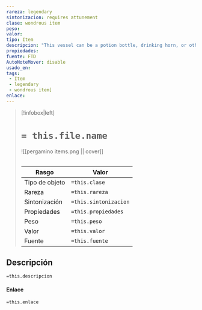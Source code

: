 ```yaml
---
rareza: legendary
sintonizacion: requires attunement
clase: wondrous item
peso: 
valor: 
tipo: Item
descripcion: "This vessel can be a potion bottle, drinking horn, or other container meant to hold a liquid.As a bonus action, if the vessel is empty, you can speak the command word to fill the vessel with one of the following (your choice): ale, olive oil, mead, wine, whiskey, a potion of healing, a potion of greater healing, a potion of superior healing, a potion of supreme healing, a potion of climbing, a potion of fire breath, a potion of flying, or a potion of dragon&#x27;s majesty. Once this property is used, it can&#x27;t be used until the next dawn. A potion you create in this way loses its magical properties if it isn&#x27;t imbibed within 24 hours."
propiedades: 
fuente: FTD
AutoNoteMover: disable
usado_en:  
tags: 
 - Item
 - legendary
 - wondrous item]
enlace: 
---
```


> [!infobox|left]
>  # `= this.file.name`
> ![[pergamino items.png || cover]]
> ######   
> |Rasgo | Valor |
> | --- | --- |
> | Tipo de objeto| `=this.clase`|
>  | Rareza| `=this.rareza`|
> | Sintonización | `=this.sintonizacion` |
> | Propiedades | `=this.propiedades` |
>  | Peso | `=this.peso` |
> | Valor | `=this.valor` |
> | Fuente | `=this.fuente` |


## Descripción
`=this.descripcion`

#### Enlace
`=this.enlace`